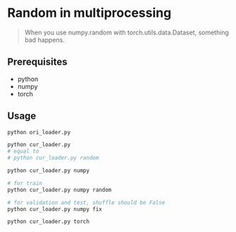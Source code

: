 <!-- ABOUT THE PROJECT -->
# Random in multiprocessing
> When you use numpy.random with torch.utils.data.Dataset, something bad happens.


## Prerequisites

* python
* numpy
* torch


<!-- USAGE EXAMPLES -->
## Usage

```bash
python ori_loader.py

python cur_loader.py 
# equal to 
# python cur_loader.py random

python cur_loader.py numpy

# for train
python cur_loader.py numpy random

# for validation and test, shuffle should be False
python cur_loader.py numpy fix

python cur_loader.py torch
```
